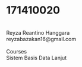 # 171410020

<br>
Reyza Reantino Hanggara<br>
reyzabazakan16@gmail.com<br><br>
Courses<br>
Sistem Basis Data Lanjut
